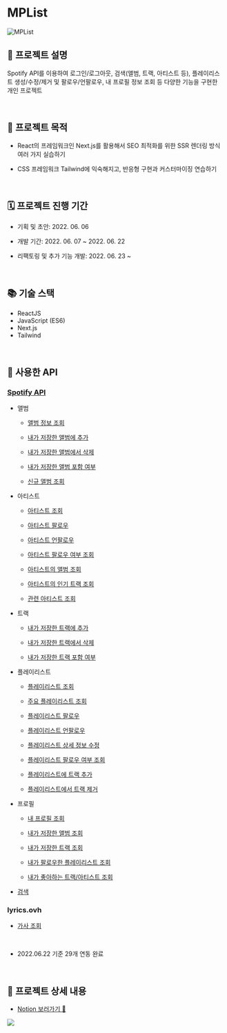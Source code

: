 # MPList

<img src="https://user-images.githubusercontent.com/95613159/175045939-ce402cd2-d926-49da-bc37-bd46a4967f16.png" alt="MPList">

## 📄 프로젝트 설명

Spotify API를 이용하여 로그인/로그아웃, 검색(앨범, 트랙, 아티스트 등), 플레이리스트 생성/수정/제거 및 팔로우/언팔로우, 내 프로필 정보 조회 등 다양한 기능을 구현한 개인 프로젝트

<br />

## 🎯 프로젝트 목적

- React의 프레임워크인 Next.js를 활용해서 SEO 최적화를 위한 SSR 렌더링 방식 여러 가지 실습하기

- CSS 프레임워크 Tailwind에 익숙해지고, 반응형 구현과 커스터마이징 연습하기

<br />

## 🗓 프로젝트 진행 기간

- 기획 및 초안: 2022. 06. 06

- 개발 기간: 2022. 06. 07 ~ 2022. 06. 22

- 리팩토링 및 추가 기능 개발: 2022. 06. 23 ~

<br />

## 📚 기술 스택

- ReactJS
- JavaScript (ES6)
- Next.js
- Tailwind

<br />

## 📑 사용한 API

### [Spotify API](https://developer.spotify.com/documentation/web-api/reference/#/)

- 앨범

  - [앨범 정보 조회](https://developer.spotify.com/documentation/web-api/reference/#/operations/get-an-album)

  - [내가 저장한 앨범에 추가](https://developer.spotify.com/documentation/web-api/reference/#/operations/save-albums-user)

  - [내가 저장한 앨범에서 삭제](https://developer.spotify.com/documentation/web-api/reference/#/operations/remove-albums-user)

  - [내가 저장한 앨범 포함 여부](https://developer.spotify.com/documentation/web-api/reference/#/operations/check-users-saved-albums)

  - [신규 앨범 조회](https://developer.spotify.com/documentation/web-api/reference/#/operations/get-new-releases)

- 아티스트

  - [아티스트 조회](https://developer.spotify.com/documentation/web-api/reference/#/operations/get-an-artist)

  - [아티스트 팔로우](https://developer.spotify.com/documentation/web-api/reference/#/operations/follow-artists-users)

  - [아티스트 언팔로우](https://developer.spotify.com/documentation/web-api/reference/#/operations/unfollow-artists-users)

  - [아티스트 팔로우 여부 조회](https://developer.spotify.com/documentation/web-api/reference/#/operations/check-current-user-follows)

  - [아티스트의 앨범 조회](https://developer.spotify.com/documentation/web-api/reference/#/operations/get-an-artists-albums)

  - [아티스트의 인기 트랙 조회](https://developer.spotify.com/documentation/web-api/reference/#/operations/get-an-artists-top-tracks)

  - [관련 아티스트 조회](https://developer.spotify.com/documentation/web-api/reference/#/operations/get-an-artists-related-artists)

- 트랙

  - [내가 저장한 트랙에 추가](https://developer.spotify.com/documentation/web-api/reference/#/operations/save-tracks-user)

  - [내가 저장한 트랙에서 삭제](https://developer.spotify.com/documentation/web-api/reference/#/operations/remove-tracks-user)

  - [내가 저장한 트랙 포함 여부](https://developer.spotify.com/documentation/web-api/reference/#/operations/check-users-saved-tracks)

- 플레이리스트

  - [플레이리스트 조회](https://developer.spotify.com/documentation/web-api/reference/#/operations/get-playlist)

  - [주요 플레이리스트 조회](https://developer.spotify.com/documentation/web-api/reference/#/operations/get-featured-playlists)

  - [플레이리스트 팔로우](https://developer.spotify.com/documentation/web-api/reference/#/operations/follow-playlist)

  - [플레이리스트 언팔로우](https://developer.spotify.com/documentation/web-api/reference/#/operations/unfollow-playlist)

  - [플레이리스트 상세 정보 수정](https://developer.spotify.com/documentation/web-api/reference/#/operations/get-playlist)

  - [플레이리스트 팔로우 여부 조회](https://developer.spotify.com/documentation/web-api/reference/#/operations/check-current-user-follows)

  - [플레이리스트에 트랙 추가](https://developer.spotify.com/documentation/web-api/reference/#/operations/add-tracks-to-playlist)

  - [플레이리스트에서 트랙 제거](https://developer.spotify.com/documentation/web-api/reference/#/operations/remove-tracks-playlist)

- 프로필

  - [내 프로필 조회](https://developer.spotify.com/documentation/web-api/reference/#/operations/get-current-users-profile)

  - [내가 저장한 앨범 조회](https://developer.spotify.com/documentation/web-api/reference/#/operations/get-users-saved-albums)

  - [내가 저장한 트랙 조회](https://developer.spotify.com/documentation/web-api/reference/#/operations/get-users-saved-tracks)

  - [내가 팔로우한 플레이리스트 조회](https://developer.spotify.com/documentation/web-api/reference/#/operations/get-a-list-of-current-users-playlists)

  - [내가 좋아하는 트랙/아티스트 조회](https://developer.spotify.com/documentation/web-api/reference/#/operations/get-users-top-artists-and-tracks)

- [검색](https://developer.spotify.com/documentation/web-api/reference/#/operations/search)

### lyrics.ovh

- [가사 조회](https://lyricsovh.docs.apiary.io/#)

<br />

- 2022.06.22 기준 29개 연동 완료

<br />

## 👀 프로젝트 상세 내용

- [Notion 보러가기 📝](https://soonzero.notion.site/MPList-8fee7e988ad54d9197497fb6847302b3 "Notion으로 이동")

<img src="https://user-images.githubusercontent.com/95613159/174396663-73e176c8-24a2-4059-936c-ef75a870b51d.png">
